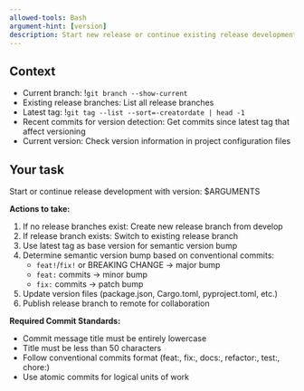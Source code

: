 ```yaml
---
allowed-tools: Bash
argument-hint: [version]
description: Start new release or continue existing release development
---
```


## Context

- Current branch: !`git branch --show-current`
- Existing release branches: List all release branches
- Latest tag: !`git tag --list --sort=-creatordate | head -1`
- Recent commits for version detection: Get commits since latest tag that affect versioning
- Current version: Check version information in project configuration files

## Your task

Start or continue release development with version: $ARGUMENTS

**Actions to take:**
1. If no release branches exist: Create new release branch from develop
2. If release branch exists: Switch to existing release branch
3. Use latest tag as base version for semantic version bump
4. Determine semantic version bump based on conventional commits:
   - `feat!`/`fix!` or BREAKING CHANGE → major bump
   - `feat:` commits → minor bump
   - `fix:` commits → patch bump
5. Update version files (package.json, Cargo.toml, pyproject.toml, etc.)
6. Publish release branch to remote for collaboration

**Required Commit Standards:**
- Commit message title must be entirely lowercase
- Title must be less than 50 characters
- Follow conventional commits format (feat:, fix:, docs:, refactor:, test:, chore:)
- Use atomic commits for logical units of work
